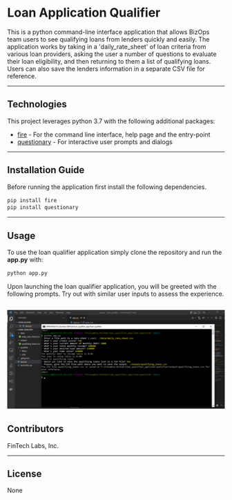 # Loan Application Qualifier

This is a python command-line interface application that allows BizOps team users to see qualifying loans from lenders quickly and easily. The application works by taking in a 'daily_rate_sheet' of loan criteria from various loan providers, asking the user a number of questions to evaluate their loan eligibility, and then returning to them a list of qualifying loans. Users can also save the lenders information in a separate CSV file for reference.

---

## Technologies

This project leverages python 3.7 with the following additional packages:
* [fire](https://github.com/google/python-fire) - For the command line interface, help page and the entry-point
* [questionary](https://github.com/tmbo/questionary) - For interactive user prompts and dialogs

---

## Installation Guide

Before running the application first install the following dependencies.

```sh
pip install fire
pip install questionary
```
---

## Usage

To use the loan qualifier application simply clone the repository and run the **app.py** with:

```python
python app.py
```

Upon launching the loan qualifier application, you will be greeted with the following prompts. Try out with similar user inputs to assess the experience.

![Loan Qualifier Prompts](images/app_usage.png)
---

## Contributors

FinTech Labs, Inc.

---

## License

None